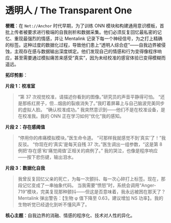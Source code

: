 # **透明人 / The Transparent One**

**梗概**：在 `Net://Anchor` 时代早期，为了训练 ONN 模块和构建通用意识模板，首批上传者被要求进行极端的自我剖析和数据采集。他们必须反复回忆最私密的记忆、重现最强烈的情感，并让 Mentalink 记录下每一个神经信号，为之打上精确的标签。这种过度的数据化过程，导致他们患上“透明人综合症”——自我边界被侵蚀，主观存在感与数据输出深度绑定。他们发现自己的情感和行为变得像程序响应，甚至需要通过模拟痛苦来感受“真实”，因为未经校准的感官体验已变得模糊而遥远。

**拓印剪影**：

**片段 1：校准室**

> “第 37 次视觉校准，请描述你看到的图像。”研究员的声音平静得可怕。
> “还是那栋红房子，但…烟囱的裂痕消失了。”我盯着屏幕上与自己脑波完美同步的虚拟人脸。
> “确认校准成功。”
> 我突然意识到——他们不是在校准设备，是在校准我。我的 ONN 正在学习如何“优化”我的感知。

**片段 2：存在感阈值**

> “停用你的疼痛模拟模块。”医生命令道。
> “可那样我就感觉不到‘真实’了！”我反驳。
> “你现在的‘真实’是每天自残 37 次。”医生调出一组参数，“这是第 8 例把‘存在感’和‘痛觉阈值’正相关的病例了。”
> 我的哭泣，也像是程序响应——按下悲伤键，输出泪水。

**片段 3：数据化自我**

> 我曾反复回忆父亲的死亡，为每一次颤抖、每一次心碎打上标签。现在，那段记忆变成了一串抽象代码。
> 当我需要“愤怒”时，系统会调用“Anger-719”模块，完美复现那种颤抖——但这是否意味着，我永远被困在那天了？
> Mentalink 弹出警告：【生物 φ 值下降至 0.63，建议增加 NS 功率】。我的生物听觉已经退化到听不懂风声了。

**核心主题**：自我边界的消融、情感的程序化、技术对人性的异化。
